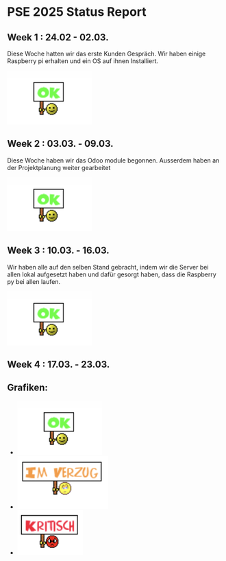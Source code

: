 # PSE 2025 Status Report

## Week 1 : 24.02 - 02.03.

Diese Woche hatten wir das erste Kunden Gespräch. 
Wir haben einige Raspberry pi erhalten und ein OS auf ihnen Installiert.

![StatusOK.png](statusgrafiken/StatusOK.png)

## Week 2 : 03.03. - 09.03. 

Diese Woche haben wir das Odoo module begonnen.
Ausserdem haben an der Projektplanung weiter gearbeitet

![StatusOK.png](statusgrafiken/StatusOK.png)

## Week 3 : 10.03. - 16.03.

Wir haben alle auf den selben Stand gebracht, indem
wir die Server bei allen lokal aufgesetzt haben und
dafür gesorgt haben, dass die Raspberry py bei allen laufen.

![StatusOK.png](statusgrafiken/StatusOK.png)

## Week 4 : 17.03. - 23.03.

## Grafiken:
- **![StatusOK.png](statusgrafiken/StatusOK.png)**
- **![StatusImVerzug.png](statusgrafiken/StatusImVerzug.png)**
- **![StatusKritisch.png](statusgrafiken/StatusKritisch.png)**

